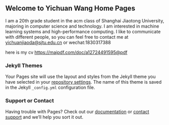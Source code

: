 ## Welcome to Yichuan Wang Home Pages

I am a 20th grade student in the acm class of Shanghai Jiaotong University, majoring in computer science and technology. I am interested in machine learning systems and high-performance computing. I like to communicate with different people, so you can feel free to contact me at yichuanjiaoda@sjtu.edu.cn or wechat:1830317388

here is my cv https://maipdf.com/doc/a12724491595@pdf

### Jekyll Themes

Your Pages site will use the layout and styles from the Jekyll theme you have selected in your [repository settings](https://github.com/yichuan520030910320/yichuan520030910320.github.io/settings/pages). The name of this theme is saved in the Jekyll `_config.yml` configuration file.

### Support or Contact

Having trouble with Pages? Check out our [documentation](https://docs.github.com/categories/github-pages-basics/) or [contact support](https://support.github.com/contact) and we’ll help you sort it out.
